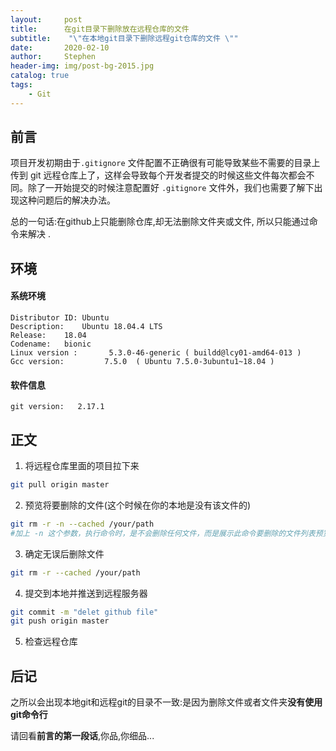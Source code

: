```yaml
---
layout:     post
title:      在git目录下删除放在远程仓库的文件
subtitle:    "\"在本地git目录下删除远程git仓库的文件 \""
date:       2020-02-10
author:     Stephen
header-img: img/post-bg-2015.jpg
catalog: true
tags:
    - Git
---
```


## 前言
项目开发初期由于`.gitignore` 文件配置不正确很有可能导致某些不需要的目录上传到 git 远程仓库上了，这样会导致每个开发者提交的时候这些文件每次都会不同。除了一开始提交的时候注意配置好 `.gitignore` 文件外，我们也需要了解下出现这种问题后的解决办法。

总的一句话:在github上只能删除仓库,却无法删除文件夹或文件, 所以只能通过命令来解决 .


## 环境
#### 系统环境
```text
Distributor ID:	Ubuntu
Description:	Ubuntu 18.04.4 LTS
Release:	18.04
Codename:	bionic
Linux version :       5.3.0-46-generic ( buildd@lcy01-amd64-013 ) 
Gcc version:         7.5.0  ( Ubuntu 7.5.0-3ubuntu1~18.04 )
```

#### 软件信息
```text
git version:   2.17.1
```





## 正文

1. 将远程仓库里面的项目拉下来
```bash
git pull origin master 
```

2. 预览将要删除的文件(这个时候在你的本地是没有该文件的)
```bash
git rm -r -n --cached /your/path
#加上 -n 这个参数，执行命令时，是不会删除任何文件，而是展示此命令要删除的文件列表预览。
```

3. 确定无误后删除文件
```bash
git rm -r --cached /your/path
```

4. 提交到本地并推送到远程服务器
```bash
git commit -m "delet github file"
git push origin master
```

5. 检查远程仓库

## 后记

之所以会出现本地git和远程git的目录不一致:是因为删除文件或者文件夹**没有使用git命令行**

请回看**前言的第一段话**,你品,你细品...
